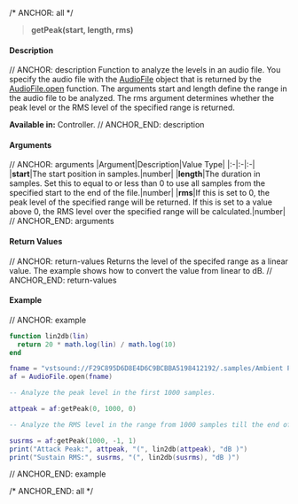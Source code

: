 /* ANCHOR: all */
>**getPeak(start, length, rms)**

#### Description

// ANCHOR: description
Function to analyze the levels in an audio file. You specify the audio file with the [AudioFile](./Audio-File.md) object that is returned by the [AudioFile.open](./AudioFileopen.md) function. The arguments start and length define the range in the audio file to be analyzed. The rms argument determines whether the peak level or the RMS level of the specified range is returned.

**Available in:** Controller.
// ANCHOR_END: description

#### Arguments

// ANCHOR: arguments
|Argument|Description|Value Type|
|:-|:-|:-|
|**start**|The start position in samples.|number|
|**length**|The duration in samples. Set this to equal to or less than 0 to use all samples from the specified start to the end of the file.|number|
|**rms**|If this is set to 0, the peak level of the specified range will be returned. If this is set to a value above 0, the RMS level over the specified range will be calculated.|number|
// ANCHOR_END: arguments

#### Return Values

// ANCHOR: return-values
Returns the level of the specifed range as a linear value. The example shows how to convert the value from linear to dB.
// ANCHOR_END: return-values

#### Example

// ANCHOR: example
```lua
function lin2db(lin)
  return 20 * math.log(lin) / math.log(10)
end

fname = "vstsound://F29C895D6D8E4D6C9BCBBA5198412192/.samples/Ambient Pad 01/Ambient Pad 01 - C3.tg3c"
af = AudioFile.open(fname)

-- Analyze the peak level in the first 1000 samples.

attpeak = af:getPeak(0, 1000, 0)

-- Analyze the RMS level in the range from 1000 samples till the end of the file.

susrms = af:getPeak(1000, -1, 1)
print("Attack Peak:", attpeak, "(", lin2db(attpeak), "dB )")
print("Sustain RMS:", susrms, "(", lin2db(susrms), "dB )")
```
// ANCHOR_END: example

/* ANCHOR_END: all */